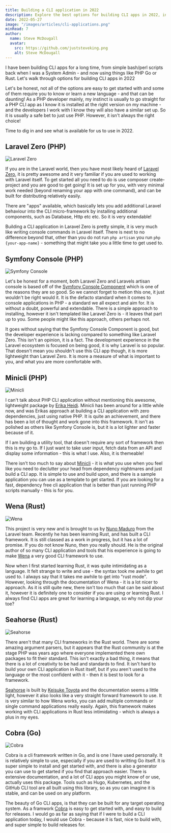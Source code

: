 ```yaml
---
title: Building a CLI application in 2022
description: Explore the best options for building CLI apps in 2022, including Laravel Zero, Symfony Console, and more, suitable for both PHP and Rust developers.
date: 2022-05-27
image: "/images/articles/cli-applications.png"
minRead: 7
author:
  name: Steve McDougall
  avatar:
    src: https://github.com/juststeveking.png
    alt: Steve McDougall
---
```


I have been building CLI apps for a long time, from simple bash/perl scripts back when I was a System Admin - and now using things like PHP Go or Rust. Let's walk through options for building CLI apps in 2022

Let's be honest, not all of the options are easy to get started with and some of them require you to know or learn a new language - and that can be daunting! As a PHP developer mainly, my instinct is usually to go straight for a PHP CLI app as I know it is installed at the right version on my machine - and the developers I work with I know they will also have a similar set up. So it is usually a safe bet to just use PHP. However, it isn't always the right choice!

Time to dig in and see what is available for us to use in 2022.

## Laravel Zero (PHP)

![Laravel Zero](https://laravel-zero.com/assets/img/logo-large.png)

If you are in the Laravel world, then you have most likely heard of [Laravel Zero](https://laravel-zero.com/), it is pretty awesome and it very familiar if you are used to working with Laravel itself. To get started all you need to do is use composer create-project and you are good to get going! It is set up for you, with very minimal work needed (beyond renaming your app with one command), and can be built for distributing relatively easily.

There are "apps" available, which basically lets you add additional Laravel behaviour into the CLI micro-framework by installing additional components, such as Database, Http etc etc. So it is very extendable!

Building a CLI application in Laravel Zero is pretty simple, it is very much like writing console commands in Laravel itself. There is next to no difference beyond that, other than you do not run `php artisan` you run `php {your-app-name}` - something that might take you a little time to get used to.


## Symfony Console (PHP)

![Symfony Console ](https://miro.medium.com/max/1400/1*_vwwl1HhdAQ8jPdPHkRs3A.jpeg)

Let's be honest for a moment, both Laravel Zero and Laravels artisan console is based off of the [Symfony Console Component](https://symfony.com/doc/current/components/console.html) which is one of the reasons they are so good. So we cannot forget to metion this one, it just wouldn't be right would it. It is the defacto standard when it comes to console applications in PHP - a standard we all expect and aim for. It is without a doubt, powerful and extendable. There is a simple approach to installing, however it isn't templated like Laravel Zero is - it leaves that part up to you. Some people might like this approach, others perhaps not.

It goes without saying that the Symfony Console Component is good, but the developer experience is lacking compared to something like Laravel Zero. This isn't an opinion, it is a fact. The development experience in the Laravel ecosystem is focused on being good, it is why Laravel is so popular. That doesn't mean you shouldn't use this CLI app though, it is more lightweight than Laravel Zero. It is more a measure of what is important to you, and what you are more comfortable with.

## Minicli (PHP)

![Minicli](https://pbs.twimg.com/card_img/1528920124417261573/HlrzKLDO?format=jpg&name=900x900)

I can't talk about PHP CLI application without mentioning this awesome, lightweight package by [Erika Heidi](https://github.com/erikaheidi). Minicli has been around for a little while now, and was Erikas approach at building a CLI application with zero dependencies, just using native PHP. It is quite an achievement, and there has been a lot of thought and work gone into this framework. It isn't as polished as others like Symfony Console is, but it is a lot lighter and faster because of it.

If I am building a utility tool, that doesn't require any sort of framework then this is my go to. If I just want to take user input, fetch data from an API and display some information - this is what I use. Also, it is themeable! 

There isn't too much to say about [Minicli](https://docs.minicli.dev/en/latest/) - it is what you use when you feel like you need to declutter your head from dependency nightmares and just build a CLI app. It is simple to use and build upon, and there is a sample application you can use as a template to get started. If you are looking for a fast, dependency free cli application that is better than just running PHP scripts manually - this is for you. 

## Wena (Rust)

![Wena](https://raw.githubusercontent.com/wena-cli/wena/main/art/logo.png)

This project is very new and is brought to us by [Nuno Maduro](https://github.com/nunomaduro) from the Laravel team. Recently he has been learning Rust, and has built a CLI framework. It is still classed as a work in progress, but it has a lot of promise. If you do not know Nuno, then you really should. He is the original author of so many CLI application and tools that his experience is going to make [Wena](https://github.com/wena-cli/wena) a very good CLI framework to use.

Now when I first started learning Rust, it was quite intimidating as a language. It felt strange to write and use - the syntax took me awhile to get used to. I always say that it takes me awhile to get into "rust mode". However, looking through the documentation of Wena - it is a lot nicer to approach. As it is still quite new, there isn't too much that can be said about it, however it is definitely one to consider if you are using or learning Rust. I always find CLI apps are great for learning a language, so why not dip your toe?

## Seahorse (Rust)

![Seahorse](https://repository-images.githubusercontent.com/226840735/d3e77500-51a0-11ea-845e-3cc87714278b)

There aren't that many CLI frameworks in the Rust world. There are some amazing argument parsers, but it appears that the Rust community is at the stage PHP was years ago where everyone implemented there own packages to fit their standard. This isn't exactly a bad thing, it means that there is a lot of creativity to be had and standards to find. It isn't hard to build your own CLI application in Rust itself, but if you aren't used to the language or the most confident with it - then it is best to look for a framework.

[Seahorse](https://docs.rs/seahorse/latest/seahorse/) is built by [Keisuke Toyota](https://github.com/ksk001100) and the documentation seems a little light, however it also looks like a very straight forward framework to use. It is very similar to how Wena works, you can add multiple commands or single command applications really easily. Again, this framework makes working with CLI applications in Rust less intimidating - which is always a plus in my eyes.

## Cobra (Go)

![Cobra](https://cloud.githubusercontent.com/assets/173412/10886352/ad566232-814f-11e5-9cd0-aa101788c117.png)

Cobra is a cli framework written in Go, and is one I have used personally. It is relatively simple to use, especially if you are used to writting Go itself. It is super simple to install and get started with, and there is also a generator you can use to get started if you find that approach easier. There is extensive documentation, and a lot of CLI apps you might know of or use, actually uses this package. Tools such as Hugo, Kubernetes, and the GitHub CLI tool are all built using this library, so as you can imagine it is stable, and can be used on any platform.

The beauty of Go CLI apps, is that they can be built for any target operating system. As a framwork [Cobra](https://cobra.dev/) is easy to get started with, and easy to build for releases. I would go as far as saying that if I were to build a CLI application today, I would use Cobra - because it is fast, nice to build with, and super simple to build releases for.
